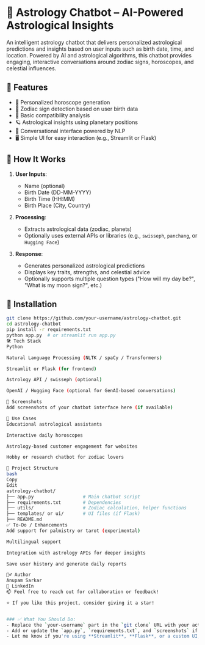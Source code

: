 # 🔮 Astrology Chatbot – AI-Powered Astrological Insights

An intelligent astrology chatbot that delivers personalized astrological predictions and insights based on user inputs such as birth date, time, and location. Powered by AI and astrological algorithms, this chatbot provides engaging, interactive conversations around zodiac signs, horoscopes, and celestial influences.

## 📌 Features

- 🌟 Personalized horoscope generation
- 💫 Zodiac sign detection based on user birth data
- 🧩 Basic compatibility analysis
- 🪐 Astrological insights using planetary positions
- 🤖 Conversational interface powered by NLP
- 🖥️ Simple UI for easy interaction (e.g., Streamlit or Flask)

## 🧠 How It Works

1. **User Inputs**:
   - Name (optional)
   - Birth Date (DD-MM-YYYY)
   - Birth Time (HH:MM)
   - Birth Place (City, Country)

2. **Processing**:
   - Extracts astrological data (zodiac, planets)
   - Optionally uses external APIs or libraries (e.g., `swisseph`, `panchang`, or `Hugging Face`)

3. **Response**:
   - Generates personalized astrological predictions
   - Displays key traits, strengths, and celestial advice
   - Optionally supports multiple question types ("How will my day be?", "What is my moon sign?", etc.)

## 🚀 Installation

```bash
git clone https://github.com/your-username/astrology-chatbot.git
cd astrology-chatbot
pip install -r requirements.txt
python app.py  # or streamlit run app.py
🛠 Tech Stack
Python

Natural Language Processing (NLTK / spaCy / Transformers)

Streamlit or Flask (for frontend)

Astrology API / swisseph (optional)

OpenAI / Hugging Face (optional for GenAI-based conversations)

📸 Screenshots
Add screenshots of your chatbot interface here (if available)

🎯 Use Cases
Educational astrological assistants

Interactive daily horoscopes

Astrology-based customer engagement for websites

Hobby or research chatbot for zodiac lovers

📂 Project Structure
bash
Copy
Edit
astrology-chatbot/
├── app.py                  # Main chatbot script
├── requirements.txt        # Dependencies
├── utils/                  # Zodiac calculation, helper functions
├── templates/ or ui/       # UI files (if Flask)
├── README.md
✅ To-Do / Enhancements
Add support for palmistry or tarot (experimental)

Multilingual support

Integration with astrology APIs for deeper insights

Save user history and generate daily reports

🙋‍♂️ Author
Anupam Sarkar
🔗 LinkedIn
📫 Feel free to reach out for collaboration or feedback!

⭐ If you like this project, consider giving it a star!


### ✅ What You Should Do:
- Replace the `your-username` part in the `git clone` URL with your actual GitHub username.
- Add or update the `app.py`, `requirements.txt`, and `screenshots` if needed.
- Let me know if you're using **Streamlit**, **Flask**, or a custom UI, so I can tailor the install/run command.
